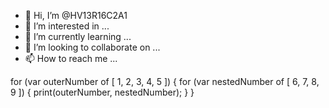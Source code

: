 - 👋 Hi, I’m @HV13R16C2A1
- 👀 I’m interested in ...
- 🌱 I’m currently learning ...
- 💞️ I’m looking to collaborate on ...
- 📫 How to reach me ...

<!---
HV13R16C2A1/HV13R16C2A1 is a ✨ special ✨ repository because its `README.md` (this file) appears on your GitHub profile.
You can click the Preview link to take a look at your changes.
--->
for (var outerNumber of [
1, 
2,
3,
4,
5
]) {
for (var nestedNumber of [
6,
7,
8,
9
]) {
    print(outerNumber, nestedNumber);
    }
}

